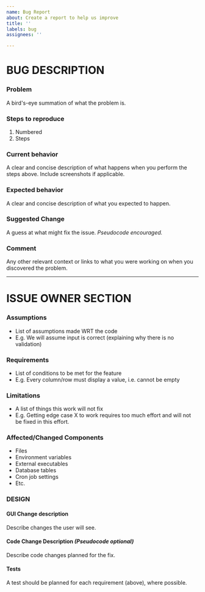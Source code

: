 ```yaml
---
name: Bug Report
about: Create a report to help us improve
title: ''
labels: bug
assignees: ''

---
```


# BUG DESCRIPTION

### Problem

A bird's-eye summation of what the problem is.

### Steps to reproduce

1. Numbered
2. Steps

### Current behavior

A clear and concise description of what happens when you perform the steps above.  Include screenshots if applicable.

### Expected behavior

A clear and concise description of what you expected to happen.

### Suggested Change

A guess at what might fix the issue.  *Pseudocode encouraged.*

### Comment

Any other relevant context or links to what you were working on when you discovered the problem.

-----
# ISSUE OWNER SECTION

### Assumptions

- List of assumptions made WRT the code
- E.g. We will assume input is correct (explaining why there is no validation)

### Requirements

- List of conditions to be met for the feature
- E.g. Every column/row must display a value, i.e. cannot be empty

### Limitations

- A list of things this work will not fix
- E.g. Getting edge case X to work requires too much effort and will not be fixed in this effort.

### Affected/Changed Components

- Files
- Environment variables
- External executables
- Database tables
- Cron job settings
- Etc.

### DESIGN

#### GUI Change description

Describe changes the user will see.

#### Code Change Description *(Pseudocode optional)*

Describe code changes planned for the fix.

#### Tests

A test should be planned for each requirement (above), where possible.
